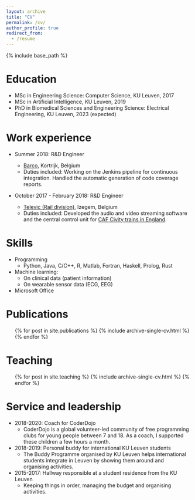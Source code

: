 ```yaml
---
layout: archive
title: "CV"
permalink: /cv/
author_profile: true
redirect_from:
  - /resume
---
```


{% include base_path %}

Education
======
* MSc in Engineering Science: Computer Science, KU Leuven, 2017
* MSc in Artificial Intelligence, KU Leuven, 2019
* PhD in Biomedical Sciences and Engineering Science: Electrical Engineering, KU Leuven, 2023 (expected)

Work experience
======
* Summer 2018: R&D Engineer
  * [Barco](https://www.barco.com/), Kortrijk, Belgium
  * Duties included: Working on the Jenkins pipeline for continuous integration. Handled the automatic generation of code coverage reports. 

* October 2017 - February 2018: R&D Engineer
  * [Televic (Rail division)](https://www.televic-rail.com/en), Izegem, Belgium
  * Duties included: Developed the audio and video streaming software and the central control unit for [CAF Civity trains in England](https://www.televic-rail.com/en/references/caf-northern-class-195-civity).
  
Skills
======
* Programming
  * Python, Java, C/C++, R, Matlab, Fortran, Haskell, Prolog, Rust
* Machine learning:
  * On clinical data (patient information)
  * On wearable sensor data (ECG, EEG)
* Microsoft Office

Publications
======
  <ul>{% for post in site.publications %}
    {% include archive-single-cv.html %}
  {% endfor %}</ul>
  
Teaching
======
  <ul>{% for post in site.teaching %}
    {% include archive-single-cv.html %}
  {% endfor %}</ul>
  
Service and leadership
======
* 2018-2020: Coach for CoderDojo
  * CoderDojo is a global volunteer-led community of free programming clubs for young people between 7 and 18. As a coach, I supported these children a few hours a month.
* 2018-2019: Personal buddy for international KU Leuven students
  * The Buddy Programme organised by KU Leuven helps international students integrate in Leuven by showing them around and organising activities.
* 2015-2017: Hallway responsible at a student residence from the KU Leuven
  * Keeping things in order, managing the budget and organising activities.


